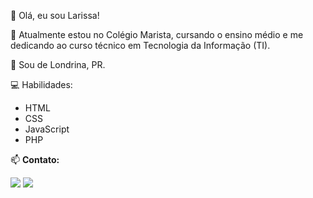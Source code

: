 👋 Olá, eu sou Larissa!

🌱 Atualmente estou no Colégio Marista, cursando o ensino médio e me dedicando ao curso técnico em Tecnologia da Informação (TI).

📍 Sou de Londrina, PR.

💻 Habilidades:
- HTML
- CSS
- JavaScript
- PHP

📫 **Contato:** 
<div>
  <a href="https://instagram.com/llari_manrique" target="_blank"><img loading="lazy" src="https://img.shields.io/badge/-Instagram-%23E4405F?style=for-the-badge&logo=instagram&logoColor=white" target="_blank"></a>
  <a href="https://www.linkedin.com/in/larissa-manrique-6a1473245/" target="_blank"><img loading="lazy" src="https://img.shields.io/badge/-LinkedIn-%230077B5?style=for-the-badge&logo=linkedin&logoColor=white" target="_blank"></a>  
</div>
























<!--
**larissassk/larissassk** is a ✨ _special_ ✨ repository because its `README.md` (this file) appears on your GitHub profile.

Here are some ideas to get you started:

- 🔭 I’m currently working on ...
- 🌱 I’m currently learning ...
- 👯 I’m looking to collaborate on ...
- 🤔 I’m looking for help with ...
- 💬 Ask me about ...
- 📫 How to reach me: ...
- 😄 Pronouns: ...
- ⚡ Fun fact: ...
-->
